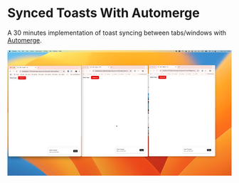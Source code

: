 # Synced Toasts With Automerge

A 30 minutes implementation of toast syncing between tabs/windows with [Automerge](https://automerge.org/docs/quickstart/).

![synced_toasts.gif](synced_toasts.gif)
